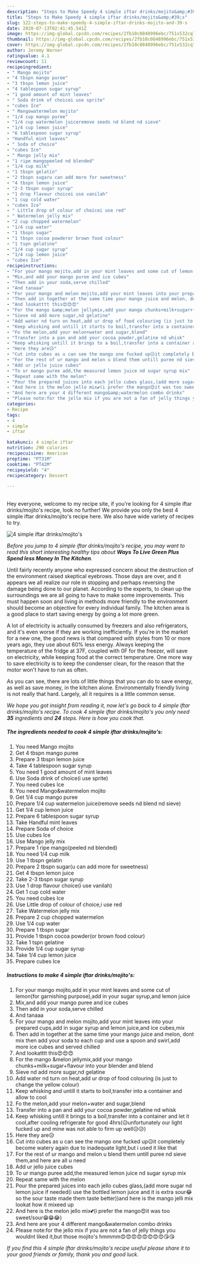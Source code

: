 ```yaml
---
description: "Steps to Make Speedy 4 simple iftar drinks/mojito&amp;#39;s"
title: "Steps to Make Speedy 4 simple iftar drinks/mojito&amp;#39;s"
slug: 122-steps-to-make-speedy-4-simple-iftar-drinks-mojito-and-39-s
date: 2020-07-13T02:41:45.541Z
image: https://img-global.cpcdn.com/recipes/2fb10c0848996ebc/751x532cq70/4-simple-iftar-drinksmojitos-recipe-main-photo.jpg
thumbnail: https://img-global.cpcdn.com/recipes/2fb10c0848996ebc/751x532cq70/4-simple-iftar-drinksmojitos-recipe-main-photo.jpg
cover: https://img-global.cpcdn.com/recipes/2fb10c0848996ebc/751x532cq70/4-simple-iftar-drinksmojitos-recipe-main-photo.jpg
author: Jeremy Warner
ratingvalue: 4.1
reviewcount: 11
recipeingredient:
- " Mango mojito"
- "4 tbspn mango puree"
- "3 tbspn lemon juice"
- "4 tablespoon sugar syrup"
- "1 good amount of mint leaves"
- " Soda drink of choicei use sprite"
- "cubes Ice"
- " Mangowatermelon mojito"
- "1/4 cup mango puree"
- "1/4 cup watermelon juiceremove seeds nd blend nd sieve"
- "1/4 cup lemon juice"
- "6 tablespoon sugar syrup"
- "Handful mint leaves"
- " Soda of choice"
- "cubes Ice"
- " Mango jelly mix"
- "1 ripe mangopeeled nd blended"
- "1/4 cup milk"
- "1 tbspn gelatin"
- "2 tbspn sugaru can add more for sweetness"
- "4 tbspn lemon juice"
- "2-3 tbspn sugar syrup"
- "1 drop flavour choicei use vanilah"
- "1 cup cold water"
- "cubes Ice"
- " Little drop of colour of choicei use red"
- " Watermelon jelly mix"
- "2 cup chopped watermelon"
- "1/4 cup water"
- "1 tbspn sugar"
- "1 tbspn cocoa powderor brown food colour"
- "1 tspn gelatine"
- "1/4 cup sugar syrup"
- "1/4 cup lemon juice"
- "cubes Ice"
recipeinstructions:
- "For your mango mojito,add in your mint leaves and some cut of lemon(for garnishing purpose),add in your sugar syrup,and lemon juice"
- "Mix,and add your mango puree and ice cubes"
- "Then add in your soda,serve chilled"
- "And tanaaa"
- "For your mango and melon mojito,add your mint leaves into your prepared cups,add in sugar syrup and lemon juice,and ice cubes,mix"
- "Then add in together at the same time your mango juice and melon, dont mix then add your soda to each cup and use a spoon and swirl,add more ice cubes and served chilled"
- "And lookatttt this😍😍😍"
- "For the mango &amp;melon jellymix,add your mango chunks+milk+sugar+flavour into your blender and blend"
- "Sieve nd add more sugar,nd gelatine"
- "Add water nd turn on heat,add ur drop of food colouring (is just to change the yellow colour)"
- "Keep whisking and untill it starts to boil,transfer into a container and allow to cool"
- "Fo the melon,add your melon+water and sugar,blend"
- "Transfer into a pan and add your cocoa powder,gelatine nd whisk"
- "Keep whisking untill it brings to a boil,transfer into a container and let it cool,after cooling refrigerate for good 4hrs(😥unfortunately our light fucked up and mine was not able to firm up well😥😥)"
- "Here they are😥"
- "Cut into cubes as u can see the mango one fucked up😥it completely become watery again due to inadequate light,but i used it like that"
- "For the rest of ur mango and melon u blend them untill puree nd sieve them,and here are all u need"
- "Add ur jello juice cubes"
- "To ur mango puree add,the measured lemon juice nd sugar syrup mix"
- "Repeat same with the melon"
- "Pour the prepared juices into each jello cubes glass,(add more sugar nd lemon juice if needed(i use the bottled lemon juice and it is extra sour😂so the sour taste made them taste better))and here is the mango jelli mix lookat how it mixeed up"
- "And here is the melon jello mix💕(i prefer the mango😍it was too sweet/sour😁😁😂)"
- "And here are your 4 different mango&amp;watermelon combo drinks"
- "Please note:for the jello mix if you are not a fan of jelly things you wouldnt liked it,but those mojito&#39;s hmmmm😍😍😍😍😍😍😍😍😘😘"
categories:
- Recipe
tags:
- 4
- simple
- iftar

katakunci: 4 simple iftar 
nutrition: 290 calories
recipecuisine: American
preptime: "PT31M"
cooktime: "PT42M"
recipeyield: "4"
recipecategory: Dessert

---
```

<br>
Hey everyone, welcome to my recipe site, if you're looking for 4 simple iftar drinks/mojito&#39;s recipe, look no further! We provide you only the best 4 simple iftar drinks/mojito&#39;s recipe here. We also have wide variety of recipes to try.
<br>


![4 simple iftar drinks/mojito&#39;s](https://img-global.cpcdn.com/recipes/2fb10c0848996ebc/751x532cq70/4-simple-iftar-drinksmojitos-recipe-main-photo.jpg)

<i>Before you jump to 4 simple iftar drinks/mojito&#39;s recipe, you may want to read this short interesting healthy tips about 
<strong>Ways To Live Green Plus Spend less Money In The Kitchen</strong>.</i>
</br>

Until fairly recently anyone who expressed concern about the destruction of the environment raised skeptical eyebrows. Those days are over, and it appears we all realize our role in stopping and perhaps reversing the damage being done to our planet. According to the experts, to clean up the surroundings we are all going to have to make some improvements. This must happen soon and living in methods more friendly to the environment should become an objective for every individual family. The kitchen area is a good place to start saving energy by going a lot more green.

A lot of electricity is actually consumed by freezers and also refrigerators, and it's even worse if they are working inefficiently. If you're in the market for a new one, the good news is that compared with styles from 10 or more years ago, they use about 60% less energy. Always keeping the temperature of the fridge at 37F, coupled with 0F for the freezer, will save on electricity, while keeping food at the correct temperature. One more way to save electricity is to keep the condenser clean, for the reason that the motor won't have to run as often.

As you can see, there are lots of little things that you can do to save energy, as well as save money, in the kitchen alone. Environmentally friendly living is not really that hard. Largely, all it requires is a little common sense.


<i>We hope you got insight from reading it, now let's go back to 4 simple iftar drinks/mojito&#39;s recipe. To cook 4 simple iftar drinks/mojito&#39;s you only need <strong>35</strong> ingredients and <strong>24</strong> steps. Here is how you cook that.
</i>

##### The ingredients needed to cook 4 simple iftar drinks/mojito&#39;s:

1. You need  Mango mojito
1. Get 4 tbspn mango puree
1. Prepare 3 tbspn lemon juice
1. Take 4 tablespoon sugar syrup
1. You need 1 good amount of mint leaves
1. Use  Soda drink of choice(i use sprite)
1. You need cubes Ice
1. You need  Mango&amp;watermelon mojito
1. Get 1/4 cup mango puree
1. Prepare 1/4 cup watermelon juice(remove seeds nd blend nd sieve)
1. Get 1/4 cup lemon juice
1. Prepare 6 tablespoon sugar syrup
1. Take Handful mint leaves
1. Prepare  Soda of choice
1. Use cubes Ice
1. Use  Mango jelly mix
1. Prepare 1 ripe mango(peeled nd blended)
1. You need 1/4 cup milk
1. Use 1 tbspn gelatin
1. Prepare 2 tbspn sugar(u can add more for sweetness)
1. Get 4 tbspn lemon juice
1. Take 2-3 tbspn sugar syrup
1. Use 1 drop flavour choice(i use vanilah)
1. Get 1 cup cold water
1. You need cubes Ice
1. Use  Little drop of colour of choice,i use red
1. Take  Watermelon jelly mix
1. Prepare 2 cup chopped watermelon
1. Use 1/4 cup water
1. Prepare 1 tbspn sugar
1. Provide 1 tbspn cocoa powder(or brown food colour)
1. Take 1 tspn gelatine
1. Provide 1/4 cup sugar syrup
1. Take 1/4 cup lemon juice
1. Prepare cubes Ice


##### Instructions to make 4 simple iftar drinks/mojito&#39;s:

1. For your mango mojito,add in your mint leaves and some cut of lemon(for garnishing purpose),add in your sugar syrup,and lemon juice
1. Mix,and add your mango puree and ice cubes
1. Then add in your soda,serve chilled
1. And tanaaa
1. For your mango and melon mojito,add your mint leaves into your prepared cups,add in sugar syrup and lemon juice,and ice cubes,mix
1. Then add in together at the same time your mango juice and melon, dont mix then add your soda to each cup and use a spoon and swirl,add more ice cubes and served chilled
1. And lookatttt this😍😍😍
1. For the mango &amp;melon jellymix,add your mango chunks+milk+sugar+flavour into your blender and blend
1. Sieve nd add more sugar,nd gelatine
1. Add water nd turn on heat,add ur drop of food colouring (is just to change the yellow colour)
1. Keep whisking and untill it starts to boil,transfer into a container and allow to cool
1. Fo the melon,add your melon+water and sugar,blend
1. Transfer into a pan and add your cocoa powder,gelatine nd whisk
1. Keep whisking untill it brings to a boil,transfer into a container and let it cool,after cooling refrigerate for good 4hrs(😥unfortunately our light fucked up and mine was not able to firm up well😥😥)
1. Here they are😥
1. Cut into cubes as u can see the mango one fucked up😥it completely become watery again due to inadequate light,but i used it like that
1. For the rest of ur mango and melon u blend them untill puree nd sieve them,and here are all u need
1. Add ur jello juice cubes
1. To ur mango puree add,the measured lemon juice nd sugar syrup mix
1. Repeat same with the melon
1. Pour the prepared juices into each jello cubes glass,(add more sugar nd lemon juice if needed(i use the bottled lemon juice and it is extra sour😂so the sour taste made them taste better))and here is the mango jelli mix lookat how it mixeed up
1. And here is the melon jello mix💕(i prefer the mango😍it was too sweet/sour😁😁😂)
1. And here are your 4 different mango&amp;watermelon combo drinks
1. Please note:for the jello mix if you are not a fan of jelly things you wouldnt liked it,but those mojito&#39;s hmmmm😍😍😍😍😍😍😍😍😘😘


<i>If you find this 4 simple iftar drinks/mojito&#39;s recipe useful please share it to your good friends or family, thank you and good luck.</i>
